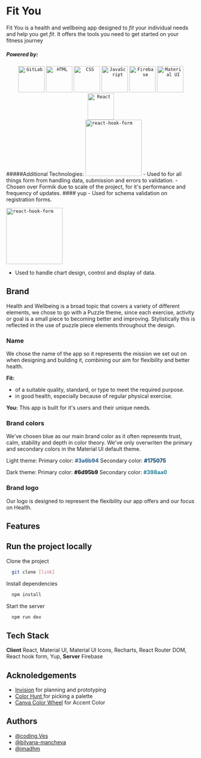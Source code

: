 # Fit You

Fit You is a health and wellbeing app designed to _fit_ your individual needs and help you get _fit_. It offers the tools you need to get started on your fitness journey

##### Powered by:

<div align="center">
	<code><img width="70" src="https://user-images.githubusercontent.com/25181517/192108376-c675d39b-90f6-4073-bde6-5a9291644657.png" alt="GitLab" title="GitLab"/></code>
	<code><img width="70" src="https://user-images.githubusercontent.com/25181517/192158954-f88b5814-d510-4564-b285-dff7d6400dad.png" alt="HTML" title="HTML"/></code>
	<code><img width="70" src="https://user-images.githubusercontent.com/25181517/183898674-75a4a1b1-f960-4ea9-abcb-637170a00a75.png" alt="CSS" title="CSS"/></code>
  <code><img width="70" src="https://user-images.githubusercontent.com/25181517/117447155-6a868a00-af3d-11eb-9cfe-245df15c9f3f.png" alt="JavaScript" title="JavaScript"/></code>
	<code><img width="70" src="https://user-images.githubusercontent.com/25181517/189716855-2c69ca7a-5149-4647-936d-780610911353.png" alt="Firebase" title="Firebase"/></code>
	<code><img width="70" src="https://user-images.githubusercontent.com/25181517/189716630-fe6c084c-6c66-43af-aa49-64c8aea4a5c2.png" alt="Material UI" title="Material UI"/></code>
	<code><img width="70" src="https://user-images.githubusercontent.com/25181517/183897015-94a058a6-b86e-4e42-a37f-bf92061753e5.png" alt="React" title="React"/></code>
</div>
#####Additional Technologies: 
<code><img width="150" src="https://miro.medium.com/v2/resize:fit:477/1*Wlnzy2dvgCiZ42qHHON1IQ.jpeg" alt="react-hook-form" title="React Hook Form"/></code>
- Used to for all things form from handling data, submission and errors to validation. 
- Chosen over Formik due to scale of the project, for it's performance and frequency of updates. 
#### yup
- Used for schema validation on registration forms.

<code><img width="150" src="https://www.richardwestenra.com/painting-with-data-talk/img/libs/recharts.png" alt="react-hook-form" title="React Hook Form"/></code>

-   Used to handle chart design, control and display of data.

## Brand

Health and Wellbeing is a broad topic that covers a variety of different elements, we chose to go with a Puzzle theme, since each exercise, activity or goal is a small piece to becoming better and improving. Stylistically this is reflected in the use of puzzle piece elements throughout the design.

### Name

We chose the name of the app so it represents the mission we set out on when designing and building it, combining our aim for flexibility and better health.

**Fit:**

-   of a suitable quality, standard, or type to meet the required purpose.
-   in good health, especially because of regular physical exercise.

**You:**
This app is built for it's users and their unique needs.

### Brand colors

We've chosen blue as our main brand color as it often represents trust, calm, stability and depth in color theory. We've only overwriten the primary and secondary colors in the Material UI default theme.

Light theme:
Primary color: <span style="color:#3a6b94; font-weight: 800;" >#3a6b94</span>
Secondary color: <span style="color:#175075; font-weight: 800;" >#175075</span>

Dark theme:
Primary color: <span style="color:#6d95b9m; font-weight: 800;" >#6d95b9</span>
Secondary color: <span style="color:#398aa0; font-weight: 800;" >#398aa0</span>

### Brand logo

Our logo is designed to represent the flexibility our app offers and our focus on Health.

## Features

## Run the project locally

Clone the project

```bash
  git clone [link]
```

Install dependencies

```bash
  npm install
```

Start the server

```bash
  npm run dev
```

## Tech Stack

**Client** React, Material UI, Material UI Icons, Recharts, React Router DOM, React hook form, Yup, 
**Server** Firebase

## Acknoledgements

-   [Invision](https://studiolucky13.invisionapp.com/freehand/Fitness-Tracker-ZhYg9kXXN) for planning and prototyping
-   [Color Hunt ](https://colorhunt.co/) for picking a palette
-   [Canva Color Wheel](https://www.canva.com/colors/color-wheel/) for Accent Color

## Authors

-   [@coding.Ves](https://gitlab.com/coding.Ves)
-   [@bilyana-mancheva](https://gitlab.com/bilyana-mancheva)
-   [@imadhm](https://gitlab.com/imadhm)
